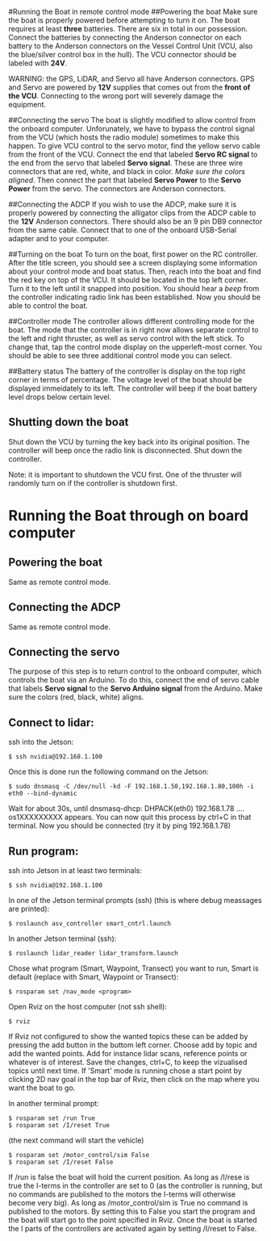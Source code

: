 #Running the Boat in remote control mode
##Powering the boat
Make sure the boat is properly powered before attempting to turn it on. The boat
requires at least **three** batteries. There are six in total in our possession.
Connect the batteries by connecting the Anderson connector on each battery to 
the Anderson connectors on the Vessel Control Unit (VCU, also the blue/silver 
control box in the hull). The VCU connector should be labeled with **24V**.

WARNING: the GPS, LiDAR, and Servo all have Anderson connectors. GPS and Servo 
are powered by **12V** supplies that comes out from the **front of the VCU**. 
Connecting to the wrong port will severely damage the equipment.

##Connecting the servo
The boat is slightly modified to allow control from the onboard computer. Unforunately,
we have to bypass the control signal from the VCU (which hosts the radio module) sometimes
to make this happen. To give VCU control to the servo motor, find the yellow servo
cable from the front of the VCU. Connect the end that labeled **Servo RC signal** to
the end from the servo that labeled **Servo signal**. These are three wire connectors 
that are red, white, and black in color. *Make sure the colors aligned*. Then connect
the part that labeled **Servo Power** to the **Servo Power** from the servo. The 
connectors are Anderson connectors.

##Connecting the ADCP
If you wish to use the ADCP, make sure it is properly powered by connecting the 
alligator clips from the ADCP cable to the **12V** Anderson connectors. There should 
also be an 9 pin DB9 connector from the same cable. Connect that to one of the
onboard USB-Serial adapter and to your computer. 

##Turning on the boat
To turn on the boat, first power on the RC controller. After the title screen, 
you should see a screen displaying some information about your control mode 
and boat status. Then, reach into the boat and find the red key on top of the VCU.
It should be located in the top left corner. Turn it to the left until it snapped
into position. You should hear a *beep* from the controller indicating radio link
has been established. Now you should be able to control the boat.

##Controller mode
The controller allows different controlling mode for the boat. The mode that the 
controller is in right now allows separate control to the left and right thruster,
as well as servo control with the left stick. To change that, tap the control mode
display on the upperleft-most corner. You should be able to see three additional 
control mode you can select. 

##Battery status
The battery of the controller is display on the top right corner in terms of 
percentage. The voltage level of the boat should be displayed immeidately to its
left. The controller will beep if the boat battery level drops below certain level.

## Shutting down the boat
Shut down the VCU by turning the key back into its original position. The controller
will beep once the radio link is disconnected. Shut down the controller.

Note: it is important to shutdown the VCU first. One of the thruster will randomly turn
on if the controller is shutdown first. 


# Running the Boat through on board computer

## Powering the boat
Same as remote control mode.

## Connecting the ADCP
Same as remote control mode. 

## Connecting the servo 
The purpose of this step is to return control to the onboard computer, which
controls the boat via an Arduino. To do this, connect the end of servo cable that
labels **Servo signal** to the **Servo Arduino signal** from the Arduino. Make
sure the colors (red, black, white) aligns. 

## 

## Connect to lidar:
ssh into the Jetson:
```
$ ssh nvidia@192.168.1.100
```
Once this is done run the following command on the Jetson:
```
$ sudo dnsmasq -C /dev/null -kd -F 192.168.1.50,192.168.1.80,100h -i eth0 --bind-dynamic
```

Wait for about 30s, until dnsmasq-dhcp: DHPACK(eth0) 192.168.1.78 .... os1XXXXXXXXX appears.
You can now quit this process by ctrl+C in that terminal. Now you should be connected (try it by ping 192.168.1.78)

## Run program:
ssh into Jetson in at least two terminals:
```
$ ssh nvidia@192.168.1.100
``` 
In one of the Jetson terminal prompts (ssh) (this is where debug meassages are printed):
```
$ roslaunch asv_controller smart_cntrl.launch
```
In another Jetson terminal (ssh):
```
$ roslaunch lidar_reader lidar_transform.launch
```
Chose what program (Smart, Waypoint, Transect) you want to run, Smart is default (replace <program> with Smart, Waypoint or Transect):
```
$ rosparam set /nav_mode <program>
```

Open Rviz on the host computer (not ssh shell):
```
$ rviz
```
If Rviz not configured to show the wanted topics these can be added by pressing the add button in the buttom left corner. 
Choose add by topic and add the wanted points. Add for instance lidar scans, reference points or whatever is of interest.
Save the changes, ctrl+C, to keep the vizualised topics until next time. If 'Smart' mode is running chose a start point by clicking
2D nav goal in the top bar of Rviz, then click on the map where you want the boat to go.

In another terminal prompt:
```
$ rosparam set /run True
$ rosparam set /I/reset True
```
  (the next command will start the vehicle)
```
$ rosparam set /motor_control/sim False
$ rosparam set /I/reset False
```

If /run is false the boat will hold the current position. As long as /I/rese is true the I-terms in the controller are set to 0 (as the controller is running, but no commands are published to the motors the I-terms will otherwise become very big). As long as /motor_control/sim is True no command is published to the motors. By setting this to False you start the program and the boat will start go to the point specified in Rviz. Once the boat is started the I parts of the controllers are activated again by setting /I/reset to False.
